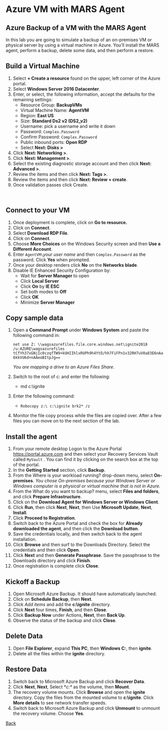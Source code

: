 # Azure VM with MARS Agent
 
## Azure Backup of a VM with the MARS Agent 
In this lab you are going to simulate a backup of an on-premises VM or physical server by using a virtual machine in Azure.  You’ll install the MARS agent, perform a backup, delete some data, and then perform a restore.

## Build a Virtual Machine
1.	Select **+ Create a resource** found on the upper, left corner of the Azure portal.
2.	Select **Windows Server 2016 Datacenter**.
3.	Enter, or select, the following information, accept the defaults for the remaining settings:
    * Resource Group: **BackupVMs**
    * Virtual Machine Name: **AgentVM**
    * Region: **East US**
    * Size: **Standard Ds2 v2 (DS2_v2)**
    * Username: pick a username and write it down
    * Password: `Complex.Password`
    * Confirm Password: `Complex.Password`
    * Public inbound ports:  **Open RDP**
    * Select **Next: Disks >**
4.	Click **Next: Networking >**.
5.	Click **Next: Management >**.
6.	Select the existing diagnostic storage account and then click **Next: Advanced >**.
7.	Review the items and then click **Next: Tags >**.
8.	Review the items and then click **Next: Review + create**.
9.	Once validation passes click Create.

 
## Connect to your VM
1.	Once deployment is complete, click on **Go to resource.** 
2.	Click on **Connect**.
3. Select **Download RDP File**.
4. 	Click on **Connect**.
5.	Choose **More Choices** on the Windows Security screen and then **Use a Different Account**.
6.	Enter `AgentVM\`*your user name* and then `Complex.Password` as the password. Click **Yes** when prompted.
7.	Once your desktop renders click **No** on the **Networks blade**.
8.	Disable IE Enhanced Security Configuration by:
    * Wait for **Server Manager** to open
    * Click **Local Server**
    * Click **On** by **IE ESC**
    * Set both modes to **Off**
    * Click **OK**
    * Minimize **Server Manager**

## Copy sample data
1.	Open a **Command Prompt** under **Windows System** and paste the following command in:

    `net use Z: \\wagsazurefiles.file.core.windows.net\ignite2018 /u:AZURE\wagsazurefiles tCfYh37xGNjIc0czqfTW9+kUHIIhlxRUPh9h4YtD/hh7FiFPn1v32RH7uV0a83E6nAa6kkVU6d+nAAeoBItpJg==`

    *You are mapping a drive to an Azure Files Share.*

2.	Switch to the root of c: and enter the following:
    * md c:\ignite
    
3.	Enter the following command:
    * `Robocopy z:\ c:\ignite brk2* /z`
4.	Monitor the file copy process while the files are copied over.  After a few files you can move on to the next section of the lab.
 
## Install the agent
1.	From your remote desktop Logon to the Azure Portal https://portal.azure.com and then select your Recovery Services Vault called `MyVault` . You can find it by clicking on the search box at the top of the portal.
2.	In the **Getting Started** section, click **Backup**.
3.	From the Where is your workload running? drop-down menu, select **On-premises**.
	*You chose On-premises because your Windows Server or Windows computer is a physical or virtual machine that is not in Azure.*
4.	From the What do you want to backup? menu, select **Files and folders**, and click **Prepare Infrastructure**.
5.	Click on the **Download Agent for Windows Server or Windows Client**.
6.	Click **Run**, then click **Next**, **Next**, then Use **Microsoft Update**, **Next**, **Install**.
7.	Click **Proceed to Registration**.
8.	Switch back to the Azure Portal and check the box for **Already downloaded the agent**, and then click the **Download button**.
9.	Save the credentials locally, and then switch back to the agent installation.
10.	Click **Browse** and then surf to the Downloads Directory.  Select the credentials and then click **Open**.
11.	Click **Next** and then **Generate Passphrase**.  Save the passphrase to the Downloads directory and click **Finish**.
12.	Once registration is complete click **Close**.

## Kickoff a Backup
1. Open Microsoft Azure Backup. It should have automatically launched.
2. Click on **Schedule Backup**, then **Next**.
3. Click *Add items* and add the **c:\ignite** directory.
4. Click **Next** four times, **Finish**, and then **Close**.
5. Click **Backup Now** under Actions, **Next**, then **Back Up**.
6. Observe the status of the backup and click **Close**.
 

## Delete Data
1.	Open **File Explorer**, expand **This PC**, then **Windows C:**, then **ignite**.
2.	Delete all the files within the **ignite** directory.


## Restore Data
1.	Switch back to Microsoft Azure Backup and click **Recover Data**.
2.	Click **Next**, **Next**, Select **c:\** as the volume, then **Mount**.
3.	The recovery volume mounts. Click **Browse** and open the **ignite** directory.  Copy the files from the mounted volume to **c:\ignite**.  Click **More details** to see network transfer speeds.
4.	Switch back to Microsoft Azure Backup and click **Unmount** to unmount the recovery volume.  Choose **Yes**.


[Back](../)